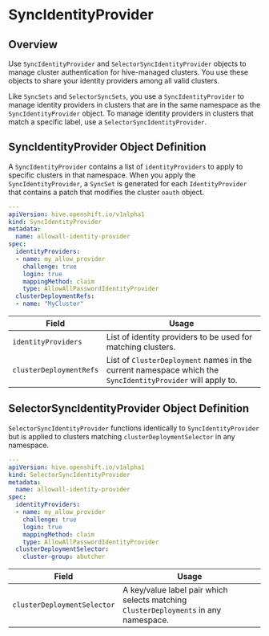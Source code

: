 # SyncIdentityProvider

## Overview

Use `SyncIdentityProvider` and `SelectorSyncIdentityProvider` objects to manage cluster authentication for hive-managed clusters. You use these objects to share your identity providers among all valid clusters.

Like `SyncSets` and `SelectorSyncSets`, you use a `SyncIdentityProvider` to manage identity providers in clusters that are in the same namespace as the `SyncIdentityProvider` object. To manage identity providers in clusters that match a specific label, use a `SelectorSyncIdentityProvider`.

## SyncIdentityProvider Object Definition

A `SyncIdentityProvider` contains a list of `identityProviders` to apply to specific clusters in that namespace. When you apply the `SyncIdentityProvider`, a `SyncSet` is generated for each `IdentityProvider` that contains a patch that modifies the cluster `oauth` object.

```yaml
---
apiVersion: hive.openshift.io/v1alpha1
kind: SyncIdentityProvider
metadata:
  name: allowall-identity-provider
spec:
  identityProviders:
  - name: my_allow_provider
    challenge: true
    login: true
    mappingMethod: claim
    type: AllowAllPasswordIdentityProvider
  clusterDeploymentRefs:
  - name: "MyCluster"
```

| Field | Usage |
| ----- | ----- |
| `identityProviders` | List of identity providers to be used for matching clusters. |
| `clusterDeploymentRefs` | List of `ClusterDeployment` names in the current namespace which the `SyncIdentityProvider` will apply to. |

## SelectorSyncIdentityProvider Object Definition

`SelectorSyncIdentityProvider` functions identically to `SyncIdentityProvider` but is applied to clusters matching `clusterDeploymentSelector` in any namespace.

```yaml
---
apiVersion: hive.openshift.io/v1alpha1
kind: SelectorSyncIdentityProvider
metadata:
  name: allowall-identity-provider
spec:
  identityProviders:
  - name: my_allow_provider
    challenge: true
    login: true
    mappingMethod: claim
    type: AllowAllPasswordIdentityProvider
  clusterDeploymentSelector:
    cluster-group: abutcher
```

| Field | Usage |
| ----- | ----- |
| `clusterDeploymentSelector` | A key/value label pair which selects matching `ClusterDeployments` in any namespace. |

